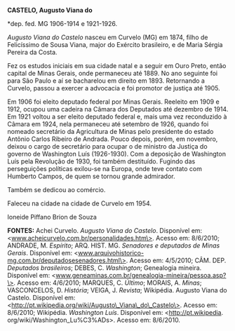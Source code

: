 **CASTELO, Augusto Viana do**

\*dep. fed. MG 1906-1914 e 1921-1926.

*Augusto Viana do Castelo* nasceu em Curvelo (MG) em 1874, filho de
Felicíssimo de Sousa Viana, major do Exército brasileiro, e de Maria
Sérgia Pereira da Costa.

Fez os estudos iniciais em sua cidade natal e a seguir em Ouro Preto,
então capital de Minas Gerais, onde permaneceu até 1889. No ano seguinte
foi para São Paulo e aí se bacharelou em direito em 1893. Retornando a
Curvelo, passou a exercer a advocacia e foi promotor de justiça até
1905.

Em 1906 foi eleito deputado federal por Minas Gerais. Reeleito em 1909 e
1912, ocupou uma cadeira na Câmara dos Deputados até dezembro de 1914.
Em 1921 voltou a ser eleito deputado federal e, mais uma vez reconduzido
à Câmara em 1924, nela permaneceu até setembro de 1926, quando foi
nomeado secretário da Agricultura de Minas pelo presidente do estado
Antônio Carlos Ribeiro de Andrada. Pouco depois, porém, em novembro,
deixou o cargo de secretário para ocupar o de ministro da Justiça do
governo de Washington Luís (1926-1930). Com a deposição de Washington
Luís pela Revolução de 1930, foi também destituído. Fugindo das
perseguições políticas exilou-se na Europa, onde teve contato com
Humberto Campos, de quem se tornou grande admirador.

Também se dedicou ao comércio.

Faleceu na cidade na cidade de Curvelo em 1954.

Ioneide Piffano Brion de Souza

**FONTES:** Achei Curvelo. *Augusto Viana do Castelo*. Disponível em:
\<www.acheicurvelo.com.br/personalidades.htm\>. Acesso em: 8/6/2010;
ANDRADE, M. *Espírito*; ARQ. HIST. MG. *Senadores e deputados de Minas
Gerais*. Disponível em:
\<www.arquivohistorico-mg.com.br/deputadosesenadores.html\>. Acesso em:
4/5/2010; CÂM. DEP. *Deputados brasileiros*; DEBES, C. *Washington*;
Genealogia mineira. Disponível em:
\<www.geneaminas.com.br/genealogia-mineira/pessoa.asp?\>. Acesso em:
4/6/2010; MARQUES, C. *Último*; MORAIS, A. *Minas*; VASCONCELOS, D.
*História*; VEIGA, J. *Revista*; Wikipédia. Augusto Viana do Castelo.
Disponível em:
\<http://pt.wikipedia.org/wiki/Augusto\_Viana\_do\_Castelo\>. Acesso em:
8/6/2010; Wikipédia. *Washington Luís*. Disponível em:
\<http://pt.wikipedia. org/wiki/Washington\_Lu%C3%ADs\>. Acesso em:
8/6/2010.
